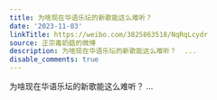 ```yaml
---
title: 为啥现在华语乐坛的新歌能这么难听？
date: '2023-11-03'
linkTitle: https://weibo.com/3825863518/NqRqLcydr
source: 正宗毒奶菇的微博
description: 为啥现在华语乐坛的新歌能这么难听？  ...
disable_comments: true
---
```

为啥现在华语乐坛的新歌能这么难听？  ...